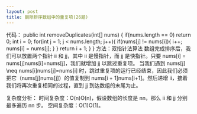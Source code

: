 ```yaml
---
layout: post
title: 删除排序数组中的重复项(26题)
---
```



代码：
public int removeDuplicates(int[] nums) {
        if(nums.length == 0) return 0;
        int i = 0;
        for(int j = 1; j < nums.length; j++){
            if(nums[j] != nums[i]){
                i++;
                nums[i] = nums[j];
            }
        }
        return i + 1;
    }
}
方法：双指针法算法
数组完成排序后，我们可以放置两个指针 ii 和 jj，其中 ii 是慢指针，而 jj 是快指针。只要 nums[i] = nums[j]nums[i]=nums[j]，我们就增加 jj 以跳过重复项。
当我们遇到 nums[j] \neq nums[i]nums[j]=nums[i] 时，跳过重复项的运行已经结束，因此我们必须把它（nums[j]nums[j]）的值复制到 nums[i + 1]nums[i+1]。然后递增 ii，接着我们将再次重复相同的过程，直到 jj 到达数组的末尾为止。

复杂度分析：
时间复杂度：O(n)O(n)，假设数组的长度是 nn，那么 ii 和 jj 分别最多遍历 nn 步。
空间复杂度：O(1)O(1)。
